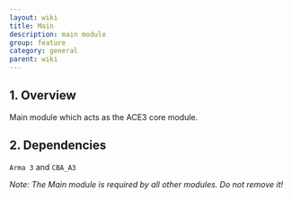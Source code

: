 ```yaml
---
layout: wiki
title: Main
description: main module
group: feature
category: general
parent: wiki
---
```


## 1. Overview

Main module which acts as the ACE3 core module.

## 2. Dependencies

`Arma 3` and `CBA_A3`

*Note: The Main module is required by all other modules. Do not remove it!*
